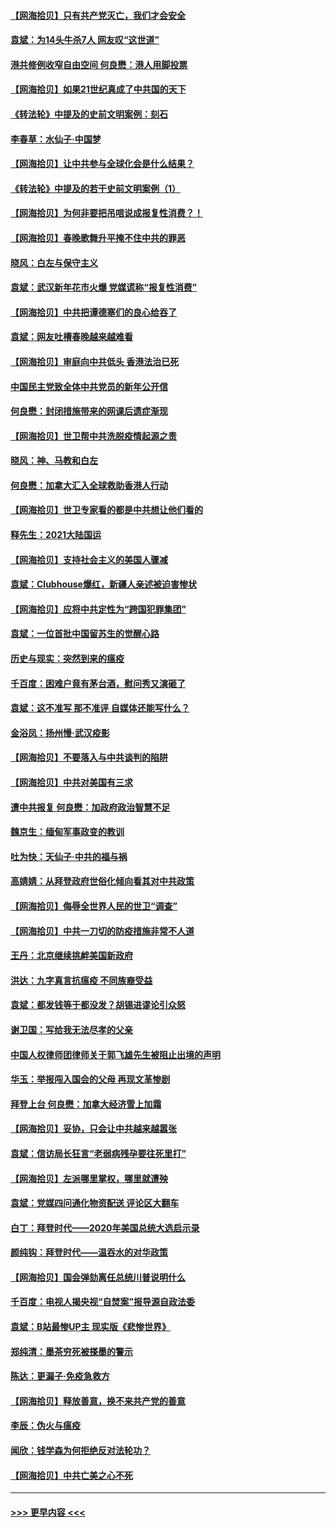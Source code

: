 #### [【网海拾贝】只有共产党灭亡，我们才会安全](../pages/nsc993/n12762110.md?t=02192051) 
#### [袁斌：为14头牛杀7人 网友叹“这世道”](../pages/nsc993/n12762059.md?t=02192051) 
#### [港共修例收窄自由空间 何良懋：港人用脚投票](../pages/nsc993/n12760734.md?t=02192051) 
#### [【网海拾贝】如果21世纪真成了中共国的天下](../pages/nsc993/n12759741.md?t=02192051) 
#### [《转法轮》中提及的史前文明案例：刻石](../pages/nsc993/n12758577.md?t=02192051) 
#### [李春草：水仙子‧中国梦](../pages/nsc993/n12757686.md?t=02192051) 
#### [【网海拾贝】让中共参与全球化会是什么结果？](../pages/nsc993/n12757585.md?t=02192051) 
#### [《转法轮》中提及的若干史前文明案例（1）](../pages/nsc993/n12756200.md?t=02192051) 
#### [【网海拾贝】为何非要把吊唁说成报复性消费？！](../pages/nsc993/n12753738.md?t=02192051) 
#### [【网海拾贝】春晚歌舞升平掩不住中共的罪恶](../pages/nsc993/n12752025.md?t=02192051) 
#### [晓风：白左与保守主义](../pages/nsc993/n12752016.md?t=02192051) 
#### [袁斌：武汉新年花市火爆 党媒谎称“报复性消费”](../pages/nsc993/n12751938.md?t=02192051) 
#### [【网海拾贝】中共把谭德塞们的良心给吞了](../pages/nsc993/n12750636.md?t=02192051) 
#### [袁斌：网友吐槽春晚越来越难看](../pages/nsc993/n12750619.md?t=02192051) 
#### [【网海拾贝】审庭向中共低头 香港法治已死](../pages/nsc993/n12748910.md?t=02192051) 
#### [中国民主党致全体中共党员的新年公开信](../pages/nsc993/n12747581.md?t=02192051) 
#### [何良懋：封闭措施带来的网课后遗症渐现](../pages/nsc993/n12747478.md?t=02192051) 
#### [【网海拾贝】世卫帮中共洗脱疫情起源之责](../pages/nsc993/n12746838.md?t=02192051) 
#### [晓风：神、马教和白左](../pages/nsc993/n12746828.md?t=02192051) 
#### [何良懋：加拿大汇入全球救助香港人行动](../pages/nsc993/n12746719.md?t=02192051) 
#### [【网海拾贝】世卫专家看的都是中共想让他们看的](../pages/nsc993/n12744865.md?t=02192051) 
#### [释先生：2021大陆国运](../pages/nsc993/n12744813.md?t=02192051) 
#### [【网海拾贝】支持社会主义的美国人骤减](../pages/nsc993/n12742476.md?t=02192051) 
#### [袁斌：Clubhouse爆红，新疆人亲述被迫害惨状](../pages/nsc993/n12742407.md?t=02192051) 
#### [【网海拾贝】应将中共定性为“跨国犯罪集团”](../pages/nsc993/n12740430.md?t=02192051) 
#### [袁斌：一位首批中国留苏生的觉醒心路](../pages/nsc993/n12740396.md?t=02192051) 
#### [历史与现实：突然到来的瘟疫](../pages/nsc993/n12738507.md?t=02192051) 
#### [千百度：困难户竟有茅台酒，慰问秀又演砸了](../pages/nsc993/n12738362.md?t=02192051) 
#### [袁斌：这不准写 那不准评 自媒体还能写什么？](../pages/nsc993/n12737833.md?t=02192051) 
#### [金浴凤：扬州慢‧武汉疫影](../pages/nsc993/n12737248.md?t=02192051) 
#### [【网海拾贝】不要落入与中共谈判的陷阱](../pages/nsc993/n12735229.md?t=02192051) 
#### [【网海拾贝】中共对美国有三求](../pages/nsc993/n12735197.md?t=02192051) 
#### [遭中共报复 何良懋：加政府政治智慧不足](../pages/nsc993/n12734323.md?t=02192051) 
#### [魏京生：缅甸军事政变的教训](../pages/nsc993/n12732470.md?t=02192051) 
#### [吐为快：天仙子·中共的福与祸](../pages/nsc993/n12732165.md?t=02192051) 
#### [高婧婧：从拜登政府世俗化倾向看其对中共政策](../pages/nsc993/n12730028.md?t=02192051) 
#### [【网海拾贝】侮辱全世界人民的世卫“调查”](../pages/nsc993/n12727884.md?t=02192051) 
#### [【网海拾贝】中共一刀切的防疫措施非常不人道](../pages/nsc993/n12724879.md?t=02192051) 
#### [王丹：北京继续挑衅美国新政府](../pages/nsc993/n12722456.md?t=02192051) 
#### [洪达：九字真言抗瘟疫 不同族裔受益](../pages/nsc993/n12722448.md?t=02192051) 
#### [袁斌：都发钱等于都没发？胡锡进谬论引众怒](../pages/nsc993/n12722393.md?t=02192051) 
#### [谢卫国：写给我无法尽孝的父亲](../pages/nsc993/n12720325.md?t=02192051) 
#### [中国人权律师团律师关于郭飞雄先生被阻止出境的声明](../pages/nsc993/n12720203.md?t=02192051) 
#### [华玉：举报闯入国会的父母 再现文革惨剧](../pages/nsc993/n12719070.md?t=02192051) 
#### [拜登上台 何良懋：加拿大经济雪上加霜](../pages/nsc993/n12718943.md?t=02192051) 
#### [【网海拾贝】妥协，只会让中共越来越嚣张](../pages/nsc993/n12717392.md?t=02192051) 
#### [袁斌：信访局长狂言“老弱病残孕要往死里打”](../pages/nsc993/n12717343.md?t=02192051) 
#### [【网海拾贝】左派哪里掌权，哪里就遭殃](../pages/nsc993/n12715009.md?t=02192051) 
#### [袁斌：党媒四问通化物资配送 评论区大翻车](../pages/nsc993/n12714950.md?t=02192051) 
#### [白丁：拜登时代——2020年美国总统大选启示录](../pages/nsc993/n12714920.md?t=02192051) 
#### [颜纯钩：拜登时代——温吞水的对华政策](../pages/nsc993/n12713245.md?t=02192051) 
#### [【网海拾贝】国会弹劾离任总统川普说明什么](../pages/nsc993/n12712816.md?t=02192051) 
#### [千百度：电视人揭央视“自焚案”报导源自政法委](../pages/nsc993/n12709760.md?t=02192051) 
#### [袁斌：B站最惨UP主 现实版《悲惨世界》](../pages/nsc993/n12709686.md?t=02192051) 
#### [郑纯清：墨茶穷死被搽墨的警示](../pages/nsc993/n12709262.md?t=02192051) 
#### [陈达：更漏子·免疫急救方](../pages/nsc993/n12709244.md?t=02192051) 
#### [【网海拾贝】释放善意，换不来共产党的善意](../pages/nsc993/n12708361.md?t=02192051) 
#### [李辰：伪火与瘟疫](../pages/nsc993/n12707981.md?t=02192051) 
#### [闻欣：钱学森为何拒绝反对法轮功？](../pages/nsc993/n12707407.md?t=02192051) 
#### [【网海拾贝】中共亡美之心不死](../pages/nsc993/n12707621.md?t=02192051) 

----
#### [ >>> 更早内容 <<< ](../indexes/nsc993-earlier.md)

